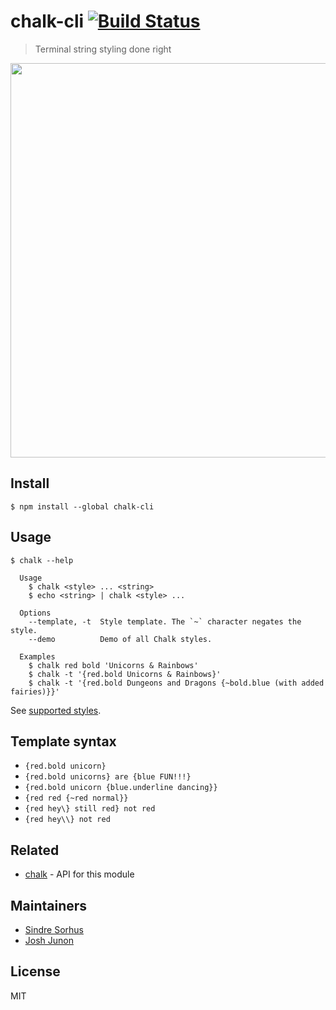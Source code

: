 # chalk-cli [![Build Status](https://travis-ci.org/chalk/chalk-cli.svg?branch=master)](https://travis-ci.org/chalk/chalk-cli)

> Terminal string styling done right

<img src="screenshot.png" width="631">


## Install

```
$ npm install --global chalk-cli
```


## Usage

```
$ chalk --help

  Usage
    $ chalk <style> ... <string>
    $ echo <string> | chalk <style> ...

  Options
    --template, -t  Style template. The `~` character negates the style.
    --demo          Demo of all Chalk styles.

  Examples
    $ chalk red bold 'Unicorns & Rainbows'
    $ chalk -t '{red.bold Unicorns & Rainbows}'
    $ chalk -t '{red.bold Dungeons and Dragons {~bold.blue (with added fairies)}}'
```

See [supported styles](https://github.com/chalk/chalk#styles).


## Template syntax

- `{red.bold unicorn}`
- `{red.bold unicorns} are {blue FUN!!!}`
- `{red.bold unicorn {blue.underline dancing}}`
- `{red red {~red normal}}`
- `{red hey\} still red} not red`
- `{red hey\\} not red`


## Related

- [chalk](https://github.com/chalk/chalk) - API for this module


## Maintainers

- [Sindre Sorhus](https://github.com/sindresorhus)
- [Josh Junon](https://github.com/qix-)


## License

MIT
